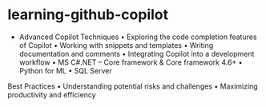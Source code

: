 # learning-github-copilot

- Advanced Copilot Techniques
    • Exploring the code completion features of Copilot
    • Working with snippets and templates
    • Writing documentation and comments
    • Integrating Copilot into a development workflow
    • MS C#.NET – Core framework & Core framework 4.6+
    • Python for ML
    • SQL Server

Best Practices
    • Understanding potential risks and challenges
    • Maximizing productivity and efficiency

